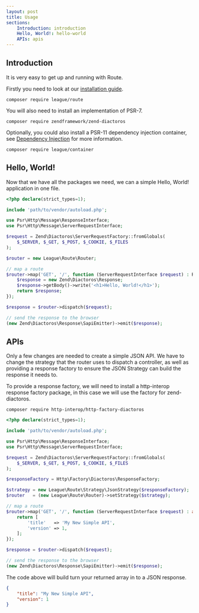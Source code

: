 ```yaml
---
layout: post
title: Usage
sections:
    Introduction: introduction
    Hello, World!: hello-world
    APIs: apis
---
```

## Introduction

It is very easy to get up and running with Route.

Firstly you need to look at our [installation guide](/4.x/installation).

~~~
composer require league/route
~~~

You will also need to install an implementation of PSR-7.

~~~
composer require zendframework/zend-diactoros
~~~

Optionally, you could also install a PSR-11 dependency injection container, see [Dependency Injection](/4.x/dependency-injection) for more information.

~~~
composer require league/container
~~~

## Hello, World!

Now that we have all the packages we need, we can a simple Hello, World! application in one file.

~~~php
<?php declare(strict_types=1);

include 'path/to/vendor/autoload.php';

use Psr\Http\Message\ResponseInterface;
use Psr\Http\Message\ServerRequestInterface;

$request = Zend\Diactoros\ServerRequestFactory::fromGlobals(
    $_SERVER, $_GET, $_POST, $_COOKIE, $_FILES
);

$router = new League\Route\Router;

// map a route
$router->map('GET', '/', function (ServerRequestInterface $request) : ResponseInterface {
    $response = new Zend\Diactoros\Response;
    $response->getBody()->write('<h1>Hello, World!</h1>');
    return $response;
});

$response = $router->dispatch($request);

// send the response to the browser
(new Zend\Diactoros\Response\SapiEmitter)->emit($response);
~~~

## APIs

Only a few changes are needed to create a simple JSON API. We have to change the strategy that the router uses to dispatch a controller, as well as providing a response factory to ensure the JSON Strategy can build the response it needs to.

To provide a response factory, we will need to install a http-interop response factory package, in this case we will use the factory for zend-diactoros.

~~~
composer require http-interop/http-factory-diactoros
~~~

~~~php
<?php declare(strict_types=1);

include 'path/to/vendor/autoload.php';

use Psr\Http\Message\ResponseInterface;
use Psr\Http\Message\ServerRequestInterface;

$request = Zend\Diactoros\ServerRequestFactory::fromGlobals(
    $_SERVER, $_GET, $_POST, $_COOKIE, $_FILES
);

$responseFactory = Http\Factory\Diactoros\ResponseFactory;

$strategy = new League\Route\Strategy\JsonStrategy($responseFactory);
$router   = (new League\Route\Router)->setStrategy($strategy);

// map a route
$router->map('GET', '/', function (ServerRequestInterface $request) : array {
    return [
        'title'   => 'My New Simple API',
        'version' => 1,
    ];
});

$response = $router->dispatch($request);

// send the response to the browser
(new Zend\Diactoros\Response\SapiEmitter)->emit($response);
~~~

The code above will build turn your returned array in to a JSON response.

~~~json
{
    "title": "My New Simple API",
    "version": 1
}
~~~
